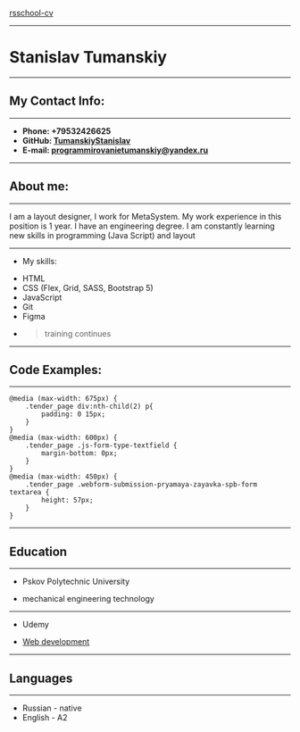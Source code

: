 [rsschool-cv](https://github.com/TumanskiyStanislav/rsschool-cv)

*******
# Stanislav Tumanskiy
*******
## My Contact Info:
*******
* **Phone: +79532426625**
* **GitHub: [TumanskiyStanislav](https://github.com/TumanskiyStanislav)**
* **E-mail: programmirovanietumanskiy@yandex.ru**
*******
## About me:
*******
I am a layout designer, I work for MetaSystem.
My work experience in this position is 1 year.
I have an engineering degree.
I am constantly learning new skills in programming (Java Script) and layout
*******
* My skills:
+ HTML 
+ CSS (Flex, Grid, SASS, Bootstrap 5)
+ JavaScript
+ Git
+ Figma
+ > training continues
*******
## Code Examples:
*******
```
@media (max-width: 675px) {
    .tender_page div:nth-child(2) p{
        padding: 0 15px;
    }
}
@media (max-width: 600px) {
    .tender_page .js-form-type-textfield {
        margin-bottom: 0px;
    }
}
@media (max-width: 450px) {
    .tender_page .webform-submission-pryamaya-zayavka-spb-form textarea {
        height: 57px;
    }
}
```
*******
## Education
*******
* Pskov Polytechnic University
+ mechanical engineering technology
*******
* Udemy
+ [Web development](https://www.udemy.com/course/webdeveloper/)
*******
## Languages
*******
* Russian - native
* English - A2
